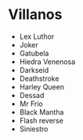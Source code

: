 # Villanos

* Lex Luthor
* Joker
* Gatubela
* Hiedra Venenosa
* Darkseid
* Deathstroke
* Harley Queen
* Dessad
* Mr Frío
* Black Mantha
* Flash reverse
* Siniestro
